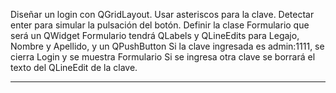 Diseñar un login con QGridLayout.
Usar asteriscos para la clave.
Detectar enter para simular la pulsación del botón.
Definir la clase Formulario que será un QWidget
Formulario tendrá QLabels y QLineEdits para Legajo, Nombre y Apellido, y un QPushButton
Si la clave ingresada es admin:1111, se cierra Login y se muestra Formulario
Si se ingresa otra clave se borrará el texto del QLineEdit de la clave.

------------------------------------------------------------------------
